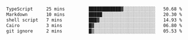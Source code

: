<!--START_SECTION:waka-->

```txt
TypeScript     25 mins         ████████████▓░░░░░░░░░░░░   50.68 %
Markdown       10 mins         █████░░░░░░░░░░░░░░░░░░░░   20.30 %
shell script   7 mins          ███▓░░░░░░░░░░░░░░░░░░░░░   14.93 %
Cairo          3 mins          █▓░░░░░░░░░░░░░░░░░░░░░░░   06.80 %
git ignore     2 mins          █▒░░░░░░░░░░░░░░░░░░░░░░░   05.53 %
```

<!--END_SECTION:waka-->